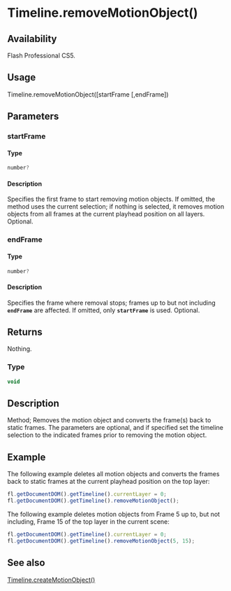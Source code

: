 # Timeline.removeMotionObject()

## Availability

Flash Professional CS5.

## Usage

Timeline.removeMotionObject(\[startFrame \[,endFrame\])

## Parameters

### **startFrame**

#### Type

```typescript
number?
```

#### Description

Specifies the first frame to start removing motion objects. If omitted, the method uses the current selection; if nothing is selected, it removes motion objects from all frames at the current playhead position on all layers. Optional.

### **endFrame**

#### Type

```typescript
number?
```

#### Description

Specifies the frame where removal stops; frames up to but not including **`endFrame`** are affected. If omitted, only **`startFrame`** is used. Optional.

## Returns

Nothing.

### Type

```typescript
void
```

## Description

Method; Removes the motion object and converts the frame(s) back to static frames. The parameters are optional, and if specified set the timeline selection to the indicated frames prior to removing the motion object.

## Example

The following example deletes all motion objects and converts the frames back to static frames at the current playhead position on the top layer:

```javascript
fl.getDocumentDOM().getTimeline().currentLayer = 0;
fl.getDocumentDOM().getTimeline().removeMotionObject();
```

The following example deletes motion objects from Frame 5 up to, but not including, Frame 15 of the top layer in the current scene:

```javascript
fl.getDocumentDOM().getTimeline().currentLayer = 0;
fl.getDocumentDOM().getTimeline().removeMotionObject(5, 15);
```

## See also

[Timeline.createMotionObject()](../Timeline_object/Timeline10.md)
